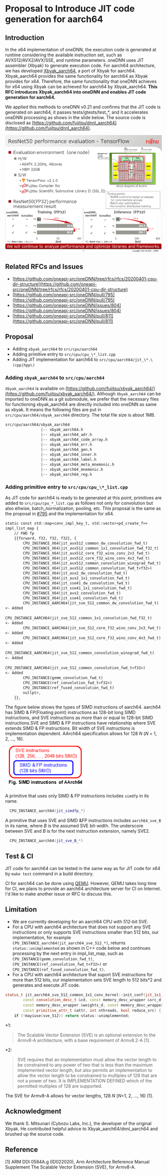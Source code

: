 # Proposal to Introduce JIT code generation for aarch64

## Introduction

In the x64 implementation of oneDNN, the execution code is generated at runtime 
considering the available instruction set, such as AVX512/AVX2/AVX/SSE, 
and runtime parameters. oneDNN uses JIT assembler (Xbyak) to generate execution 
code. For aarch64 architecture, we has developed 
[Xbyak_aarch64](https://github.com/fujitsu/xbyak_aarch64), 
a port of Xbyak for aarch64. Xbyak_aarch64 provides the same functionality 
for aarch64 as Xbyak provides for x64. Therefore, the same functionality that 
oneDNN achieves for x64 using Xbyak can be achieved for aarch64 by Xbyak_aarch64.
**This RFC introduces Xbyak_aarch64 into oneDNN and enables JIT code generation 
for aarch64.**

We applied this methods to oneDNN v0.21 and confirms that 
the JIT code is generated on aarch64, it passes tests/gtests/test_\*, 
and it accelerates oneDNN processing as shows in the slide below.
The source code is disclosed as 
[https://github.com/fujitsu/dnnl_aarch64](https://github.com/fujitsu/dnnl_aarch64).


![Performance evaluation of JIT](performance_evaluation.png)


## Related RFCs and Issues

- [https://github.com/oneapi-src/oneDNN/tree/rfcs/rfcs/20200401-cpu-dir-structure](https://github.com/oneapi-src/oneDNN/tree/rfcs/rfcs/20200401-cpu-dir-structure)
- [https://github.com/oneapi-src/oneDNN/pull/795](https://github.com/oneapi-src/oneDNN/pull/795)
- [https://github.com/oneapi-src/oneDNN/issues/804](https://github.com/oneapi-src/oneDNN/issues/804)
- [https://github.com/oneapi-src/oneDNN/pull/811](https://github.com/oneapi-src/oneDNN/pull/811)


## Proposal

- Adding `xbyak_aarch64` to `src/cpu/aarch64`
- Adding primitive entry to `src/cpu/cpu_\*_list.cpp`
- Adding JIT implementation for aarch64 to `src/cpu/aarch64/jit_\*.\(cpp|hpp\)`

### Adding `xbyak_aarch64`  to `src/cpu/aarch64`

`Xbyak_aarch64` is available on [https://github.com/fujitsu/xbyak_aarch64/](https://github.com/fujitsu/xbyak_aarch64/).
Although `Xbyak_aarch64` can be imported to oneDNN as a git submodule, 
we prefer that the necessary files for functioning xbyak_aarch64 are directly 
included into oneDNN as same as xbyak. It means the following files are put in 
`src/cpu/aarch64/xbyak_aarch64` directory. The total file size is about 1MB.

```
src/cpu/aarch64/xbyak_aarch64
                |-- xbyak_aarch64.h
                |-- xbyak_aarch64_adr.h
                |-- xbyak_aarch64_code_array.h
                |-- xbyak_aarch64_err.h
                |-- xbyak_aarch64_gen.h
                |-- xbyak_aarch64_inner.h
                |-- xbyak_aarch64_label.h
                |-- xbyak_aarch64_meta_mnemonic.h
                |-- xbyak_aarch64_mnemonic.h
                |-- xbyak_aarch64_reg.h
```

### Adding primitive entry to `src/cpu/cpu_\*_list.cpp`

As JIT code for aarch64 is ready to be generated at this point, primitives are 
added to `src/cpu/cpu_*_list.cpp` as follows not only for convolution but also 
eltwise, batch_normalization, pooling, etc. This proposal is the same as the 
proposal in 
[#795](https://github.com/oneapi-src/oneDNN/pull/795) and the implementation 
for x64.

```
static const std::map<conv_impl_key_t, std::vector<pd_create_f>> impl_list_map {
    // FWD fp
    {{forward, f32, f32, f32}, {
        CPU_INSTANCE_X64(jit_avx512_common_dw_convolution_fwd_t)
        CPU_INSTANCE_X64(jit_avx512_common_1x1_convolution_fwd_f32_t)
        CPU_INSTANCE_X64(jit_avx512_core_f32_wino_conv_2x3_fwd_t)
        CPU_INSTANCE_X64(jit_avx512_core_f32_wino_conv_4x3_fwd_t)
        CPU_INSTANCE_X64(jit_avx512_common_convolution_winograd_fwd_t)
        CPU_INSTANCE_X64(jit_avx512_common_convolution_fwd_t<f32>)
        CPU_INSTANCE_X64(jit_avx2_dw_convolution_fwd_t)
        CPU_INSTANCE_X64(jit_avx2_1x1_convolution_fwd_t)
        CPU_INSTANCE_X64(jit_sse41_dw_convolution_fwd_t)
        CPU_INSTANCE_X64(jit_sse41_1x1_convolution_fwd_t)
        CPU_INSTANCE_X64(jit_avx2_convolution_fwd_t)
        CPU_INSTANCE_X64(jit_sse41_convolution_fwd_t)
        CPU_INSTANCE_AARCH64(jit_sve_512_common_dw_convolution_fwd_t)         <- Added
        CPU_INSTANCE_AARCH64(jit_sve_512_common_1x1_convolution_fwd_f32_t)    <- Added
        CPU_INSTANCE_AARCH64(jit_sve_512_core_f32_wino_conv_2x3_fwd_t)        <- Added
        CPU_INSTANCE_AARCH64(jit_sve_512_core_f32_wino_conv_4x3_fwd_t)        <- Added
        CPU_INSTANCE_AARCH64(jit_sve_512_common_convolution_winograd_fwd_t)   <- Added
        CPU_INSTANCE_AARCH64(jit_sve_512_common_convolution_fwd_t<f32>)       <- Added
        CPU_INSTANCE(gemm_convolution_fwd_t)
        CPU_INSTANCE(ref_convolution_fwd_t<f32>)
        CPU_INSTANCE(ref_fused_convolution_fwd_t)
        nullptr,
    }},
```

The figure below shows the types of SIMD instructions of aarch64. 
aarch64 has SIMD & FP(Floating point) instructions as 128-bit long SIMD 
instructions, and SVE instructions as more than or equal to 128-bit SIMD 
instructions.SVE and SIMD & FP instructions have relationship where SVE 
extends SIMD & FP instructions. Bit width of SVE instructions is implementation 
dependent. AArch64 specification allows for 128 *N* (*N* = 1, 2, ..., 16).

![SIMD instructions of aarch64](aarch64_isa.png)

A primitive that uses only SIMD & FP instructions includes `simdfp` in 
its name.

  ~~~c++
    CPU_INSTANCE_aarch64(jit_simdfp_*)
  ~~~

A primitive that uses SVE and SIMD &FP instructions includes `aarch64_sve_B` in 
its name, where *B* is the assumed SVE bit-width. The underscore between SVE 
and *B* is for the next instruction extension, namely SVE2.

  ~~~c++
    CPU_INSTANCE_aarch64(jit_sve_B_*)
  ~~~

## Test & CI

JIT code for aarch64 can be tested in the same way as for JIT code for x64 by 
`make test` command in a build directory.

CI for aarch64 can be done using [QEMU](https://www.qemu.org/ "QEMU"). However, 
QEMU takes long time for CI, we plans to provide an aarch64 architecture server 
for CI on Internet. I'd like to make another issue or RFC to discuss this.

## Limitation

- We are currently developing for an aarch64 CPU with 512-bit SVE.
- For a CPU with aarch64 architecture that does not support any SVE 
instructions or only supports SVE instructions smaller than 512 bits, our 
implementation, for example `CPU_INSTANCE_aarch64(jit_aarch64_sve_512_*)`, 
returns `status::unimplemented` as shown in C++ code below and continues 
processing by the next entry in impl_list_map, such as 
`CPU_INSTANCE(gemm_convolution_fwd_t)`, 
`CPU_INSTANCE(ref_convolution_fwd_t<f32>)` or 
`CPU_INSTANCE(ref_fused_convolution_fwd_t)`. 
- For a CPU with aarch64 architecture that suport SVE instructions for 
more than 512 bits, our implementation sets SVE length to 512 bits*2 and 
generates and execute JIT code. 

```c++
status_t jit_aarch64_sve_512_common_1x1_conv_kernel::init_conf(jit_1x1_conv_conf_t &jcp,
        const convolution_desc_t &cd, const memory_desc_wrapper &src_d,
        const memory_desc_wrapper &weights_d, const memory_desc_wrapper &dst_d,
        const primitive_attr_t &attr, int nthreads, bool reduce_src) {
    if (!mayiuse(sve_512)) return status::unimplemented;
```

*1:
> The Scalable Vector Extension (SVE) is an optional extension to the Armv8-A 
architecture, with a base requirement of Armv8.2-A [1].

*2:
> SVE requires that an implementation must allow the vector length to be 
constrained to any power of two that is less than the maximum implemented 
vector length, but also permits an implementation to allow the vector length to 
be constrained to multiples of 128 that are not a power of two. It is 
IMPLEMENTATION DEFINED which of the permitted multiples of 128 are supported. 

The SVE for Armv8-A allows for vector lengths, 128 *N* (*N*=1, 2, ..., 16) [1]. 

## Acknowledgment
We thank S. Mitsunari (Cybozu Labs, Inc.), the developer of the original Xbyak. 
He contributed helpful advice to 
Xbyak_aarch64/dnnl_aarch64 and brushed up the source 
code.

## Reference
[1] ARM DDI 0584A.g (ID022020), Arm Architecture Reference Manual Supplement 
The Scalable Vector Extension (SVE), for Armv8-A. 
